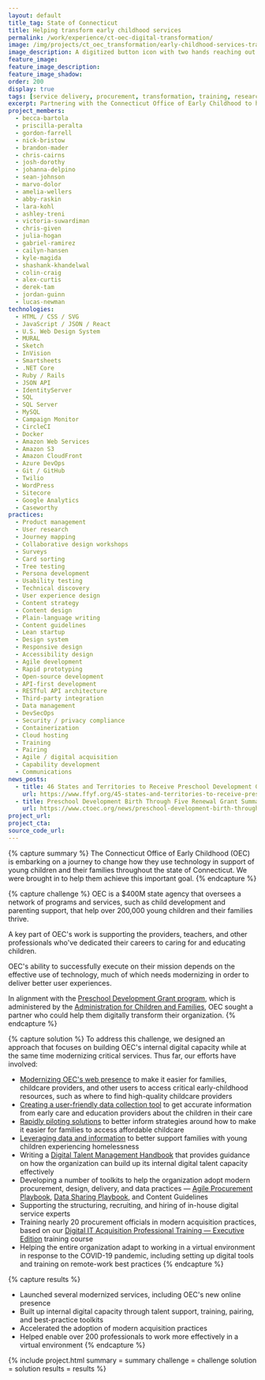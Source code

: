 ```yaml
---
layout: default
title_tag: State of Connecticut
title: Helping transform early childhood services
permalink: /work/experience/ct-oec-digital-transformation/
image: /img/projects/ct_oec_transformation/early-childhood-services-transformation.svg
image_description: A digitized button icon with two hands reaching out to each other and another hand pressing the button icon.
feature_image:
feature_image_description:
feature_image_shadow:
order: 200
display: true
tags: [service delivery, procurement, transformation, training, research & design, product management, software delivery, legacy modernization, devops, cloud & platforms, data & analytics, apis, open government, security & privacy, coaching & training, early childhood, social safety net, healthcare, economic development, education, marvo dolor, amelia wellers, abby raskin, lara kohl, ashley treni, victoria suwardiman, chris given, julia hogan, gabriel ramirez, cailyn hansen, kyle magida, brandon mader, chris cairns, shashank khandelwal, colin craig, josh dorothy, sean johnson, nick bristow, brandon mader, derek tam, alex curtis, lucas newman, becca bartola, priscilla peralta, gordon farrell, josh dorothy, johanna del pino]
excerpt: Partnering with the Connecticut Office of Early Childhood to help change how they deliver services to families with young children and the professionals who support them.
project_members:
  - becca-bartola
  - priscilla-peralta
  - gordon-farrell
  - nick-bristow
  - brandon-mader
  - chris-cairns
  - josh-dorothy
  - johanna-delpino
  - sean-johnson
  - marvo-dolor
  - amelia-wellers
  - abby-raskin
  - lara-kohl
  - ashley-treni
  - victoria-suwardiman
  - chris-given
  - julia-hogan
  - gabriel-ramirez
  - cailyn-hansen
  - kyle-magida
  - shashank-khandelwal
  - colin-craig
  - alex-curtis
  - derek-tam
  - jordan-guinn
  - lucas-newman
technologies:
  - HTML / CSS / SVG
  - JavaScript / JSON / React
  - U.S. Web Design System
  - MURAL
  - Sketch
  - InVision
  - Smartsheets
  - .NET Core
  - Ruby / Rails
  - JSON API
  - IdentityServer
  - SQL
  - SQL Server
  - MySQL
  - Campaign Monitor
  - CircleCI
  - Docker
  - Amazon Web Services
  - Amazon S3
  - Amazon CloudFront
  - Azure DevOps
  - Git / GitHub
  - Twilio
  - WordPress
  - Sitecore
  - Google Analytics
  - Caseworthy
practices:
  - Product management
  - User research
  - Journey mapping
  - Collaborative design workshops
  - Surveys
  - Card sorting
  - Tree testing
  - Persona development
  - Usability testing
  - Technical discovery
  - User experience design
  - Content strategy
  - Content design
  - Plain-language writing
  - Content guidelines
  - Lean startup
  - Design system
  - Responsive design
  - Accessibility design
  - Agile development
  - Rapid prototyping
  - Open-source development
  - API-first development
  - RESTful API architecture
  - Third-party integration
  - Data management
  - DevSecOps
  - Security / privacy compliance
  - Containerization
  - Cloud hosting
  - Training
  - Pairing
  - Agile / digital acquisition
  - Capability development
  - Communications
news_posts:
  - title: 46 States and Territories to Receive Preschool Development Grants
    url: https://www.ffyf.org/45-states-and-territories-to-receive-preschool-development-grants/
  - title: Preschool Development Birth Through Five Renewal Grant Summary
    url: https://www.ctoec.org/news/preschool-development-birth-through-five-renewal-grant-summary/
project_url:
project_cta:
source_code_url:
---
```


{% capture summary %}
The Connecticut Office of Early Childhood (OEC) is embarking on a journey
to change how they use technology in support of young children and their
families throughout the state of Connecticut. We were brought in
to help them achieve this important goal.
{% endcapture %}

{% capture challenge %}
OEC is a $400M state agency that oversees a network of programs and services,
such as child development and parenting support, that help over 200,000 young
children and their families thrive.

A key part of OEC's work is supporting the providers, teachers, and other professionals
who've dedicated their careers to caring for and educating children.

OEC's ability to successfully execute on their mission depends on the effective
use of technology, much of which needs modernizing in order to deliver better
user experiences.

In alignment with the [Preschool Development Grant program](https://www.acf.hhs.gov/ecd/early-learning/preschool-development-grants), which is
administered by the [Administration for Children and Families](https://www.acf.hhs.gov/),
OEC sought a partner who could help them digitally transform their organization.
{% endcapture %}

{% capture solution %}
To address this challenge, we designed an approach that focuses on building
OEC's internal digital capacity while at the same time modernizing critical
services. Thus far, our efforts have involved:

- [Modernizing OEC's web presence](/work/experience/ct-oec-website-redesign/)
  to make it easier for families, childcare providers, and other users to access
  critical early-childhood resources, such as where to find high-quality childcare
  providers
- [Creating a user-friendly data collection tool](/work/experience/ct-ece-reporter/)
  to get accurate information from early care and education providers about the
  children in their care
- [Rapidly piloting solutions](/work/experience/ct-oec-care4kids-auto-notifier/)
  to better inform strategies around how to make it easier for families
  to access affordable childcare
- [Leveraging data and information](/work/experience/ct-families-experiencing-homelessness/)
  to better support families with young children experiencing homelessness
- Writing a [Digital Talent Management Handbook](/work/toolkits/digital-talent-management/)
  that provides guidance on how the organization can build up its internal
  digital talent capacity effectively
- Developing a number of toolkits to help the organization adopt modern procurement,
  design, delivery, and data practices —
  [Agile Procurement Playbook](/work/toolkits/agile-procurement-playbook/),
  [Data Sharing Playbook](/work/toolkits/data-sharing-playbook/), and
  Content Guidelines
- Supporting the structuring, recruiting, and hiring of in-house digital service experts
- Training nearly 20 procurement officials in modern acquisition practices, based on our
  [Digital IT Acquisition Professional Training — Executive Edition](/work/services/training/ditap-executive/) training course
- Helping the entire organization adapt to working in a virtual environment
  in response to the COVID-19 pandemic, including setting up digital tools
  and training on remote-work best practices
{% endcapture %}

{% capture results %}
- Launched several modernized services, including OEC's new online presence
- Built up internal digital capacity through talent support, training,
  pairing, and best-practice toolkits
- Accelerated the adoption of modern acquisition practices
- Helped enable over 200 professionals to work more effectively in a virtual environment
{% endcapture %}

{% include project.html
  summary = summary
  challenge = challenge
  solution = solution
  results = results
%}

